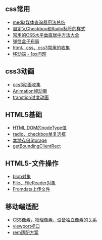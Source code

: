 <!--
 * @Description: In User Settings Edit
 * @Author: your name
 * @Date: 2019-09-01 10:43:57
 * @LastEditTime: 2019-09-01 12:11:42
 * @LastEditors: Please set LastEditors
 -->


## css常用
- [media媒体查询器用法总结](./Marklist/list-1/media媒体查询器用法总结.md)      
- [自定义Checkbox和Radio标签的样式](./Marklist/list-1/checkbox和radio标签的样式自定义.md) 
- [常用的CSS水平垂直居中方法大全](./Marklist/list-1/常用的CSS水平垂直居中方法大全.md)
- [弹性盒子布局](./Marklist/list-1/弹性盒子布局.md)
- [html、css、css3常用的收集](./Marklist/list-1/html、css、css3常用的收集.md)
- [移动端 - 1px问题](./Marklist/list-1/Marklist/list-1) 

## css3动画 
- [ccs3动画收集 ](./Marklist/list-1/ccs3动画收集.md)
- [Animation帧动画](./Marklist/list-1/Animation帧动画.md)
- [transtion过度动画](./Marklist/list-1/transtion过度动画.md)


## HTML5基础  
- [HTML DOM的nodeType值](./Marklist/list-2/dom的nodeType值.md)
- [radio、checkbox单复选框](./Marklist/list-2/radio、checkbox单复选框.md)
- [本地存储Storage](./Marklist/list-2/Storage.md)     
- [getBoundingClientRect](./Marklist/list-2/getBoundingClientRect.md)    


## HTML5-文件操作
- [blob对象](./Marklist/list-2/Blob.md)     
- [File、FileReader对象](./Marklist/list-2/file.md)  
- [Fromdata上传文件](./Marklist/list-2/file.md)        


## 移动端适配
- [CSS像素，物理像素，设备独立像素的关系](./Marklist/list-3/CSS像素，物理像素，设备独立像素的关系.md)
- [viewport视口](./Marklist/list-3/viewport视口.md)
- [rem适配方案](./Marklist/list-3/rem适配方案)
 
